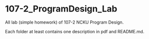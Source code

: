 # 107-2_ProgramDesign_Lab
All lab (simple homework) of 107-2 NCKU Program Design.

Each folder at least contains one description in pdf and README.md.
